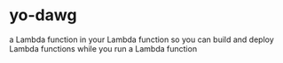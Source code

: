 # yo-dawg
a Lambda function in your Lambda function so you can build and deploy Lambda functions while you run a Lambda function
